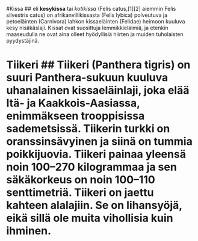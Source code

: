 #Kissa ## eli **kesykissa** tai *kotikissa* (Felis catus,[1][2] aiemmin Felis silvestris catus) on afrikanvillikissasta (Felis lybica) polveutuva ja petoeläinten (Carnivora) lahkon kissaeläinten (Felidae) heimoon kuuluva kesy nisäkäslaji. Kissat ovat suosittuja lemmikkieläimiä, ja etenkin maaseudulla ne ovat aina olleet hyödyllisiä hiirten ja muiden tuholaisten pyydystäjinä.

# Tiikeri ## Tiikeri (Panthera tigris) on suuri Panthera-sukuun kuuluva uhanalainen kissaeläinlaji, joka elää Itä- ja Kaakkois-Aasiassa, enimmäkseen trooppisissa sademetsissä. Tiikerin turkki on oranssinsävyinen ja siinä on tummia poikkijuovia. Tiikeri painaa yleensä noin 100–270 kilogrammaa ja sen säkäkorkeus on noin 100–110 senttimetriä. Tiikeri on jaettu kahteen alalajiin. Se on lihansyöjä, eikä sillä ole muita vihollisia kuin ihminen.

